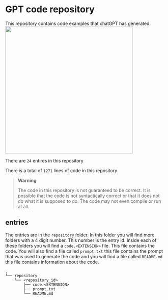# GPT code repository
This repository contains code examples that chatGPT has generated.
<img src="https://i.insider.com/63ef9e660270b1001984d9ce?width=2000&format=jpeg&auto=webp" width=400>

There are `24` entires in this repository

There is a total of `1271` lines of code in this repository

> **Warning**
>
> The code in this repository is not guaranteed to be correct. It is possible that the code is not syntactically correct or that it does not do what it is supposed to do. The code may not even compile or run at all.

## entries
The entries are in the `repository` folder. In this folder you will find more folders with a 4 digit number. This number is the entry id. Inside each of these folders you will find a `code.<EXTENSION>` file. This file contains the code. You will also find a file called `prompt.txt` this file contains the prompt that was used to generate the code and you will find a file called `README.md` this file contains information about the code.

```
.
└── repository
    └── <repository_id>
        ├── code.<EXTENSION>
        ├── prompt.txt
        └── README.md
```

